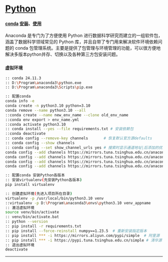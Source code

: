 # [Python](https://www.python.org)

#### [conda](https://anaconda.org) [安装](https://anaconda.org.cn/anaconda/install)、[使用](https://anaconda.org.cn/anaconda/user-guide/getting-started)
Anaconda 是专门为了方便使用 Python 进行数据科学研究而建立的一组软件包，涵盖了数据科学领域常见的 Python 库，并且自带了专门用来解决软件环境依赖问题的 conda 包管理系统。主要是提供了包管理与环境管理的功能，可以很方便地解决多版本python并存、切换以及各种第三方包安装问题。

### `虚拟环境`
~~~bash
:: conda 24.11.3
:: D:\Program\anaconda3\python.exe
:: D:\Program\anaconda3\Scripts\pip.exe

:: 配置conda
conda info -e
conda create -n python3.10 python=3.10
conda remove --name python3.10 --all
::conda create --name new_env_name --clone old_env_name
::conda env export > env_name.yml
::conda activate python3.10
:: conda install --yes --file requirements.txt # 安装依赖包
::conda deactivate
:: conda config --remove-key channels       # 恢复默认官方源defaults
:: conda config --show channels
:: conda config --set show_channel_urls yes # 搜索时显示通道地址|后添加的优先级更高
conda config --add channels https://mirrors.tuna.tsinghua.edu.cn/anaconda/pkgs/main
conda config --add channels https://mirrors.tuna.tsinghua.edu.cn/anaconda/pkgs/r
conda config --add channels https://mirrors.tuna.tsinghua.edu.cn/anaconda/pkgs/msys2
conda config --add channels https://mirrors.tuna.tsinghua.edu.cn/anaconda/cloud/pytorch

:: 配置conda 安装Python各版本
:: 安装virtualenv(先安装Python各版本)
pip install virtualenv

:: 创建虚拟环境(先进入项目所在目录)
virtualenv -p /usr/local/bin/python3.10 venv
::virtualenv -p D:\Program\anaconda3\envs\python3.10 venv_appname
:: 激活虚拟环境
source venv/bin/activate
:: venv/bin/activate.bat
:: python --version
:: pip install -r requirements.txt
:: pip install --force-reinstall numpy==1.23.5  # 重新安装指定版本
:: pip install *** -i https://mirrors.aliyun.com/pypi/simple  # 阿里源
:: pip install *** -i https://pypi.tuna.tsinghua.edu.cn/simple # 清华源
:: 退出虚拟环境
deactivate

~~~

---

